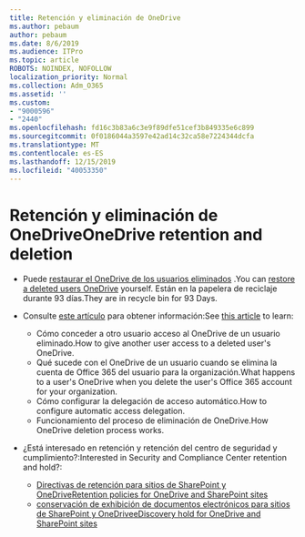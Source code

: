 ```yaml
---
title: Retención y eliminación de OneDrive
ms.author: pebaum
author: pebaum
ms.date: 8/6/2019
ms.audience: ITPro
ms.topic: article
ROBOTS: NOINDEX, NOFOLLOW
localization_priority: Normal
ms.collection: Adm_O365
ms.assetid: ''
ms.custom:
- "9000596"
- "2440"
ms.openlocfilehash: fd16c3b83a6c3e9f89dfe51cef3b849335e6c899
ms.sourcegitcommit: 0f0186044a3597e42ad14c32ca58e7224344dcfa
ms.translationtype: MT
ms.contentlocale: es-ES
ms.lasthandoff: 12/15/2019
ms.locfileid: "40053350"
---
```

# <a name="onedrive-retention-and-deletion"></a><span data-ttu-id="4dbf9-102">Retención y eliminación de OneDrive</span><span class="sxs-lookup"><span data-stu-id="4dbf9-102">OneDrive retention and deletion</span></span>

- <span data-ttu-id="4dbf9-103">Puede [restaurar el OneDrive de los usuarios eliminados](https://docs.microsoft.com/onedrive/restore-deleted-onedrive) .</span><span class="sxs-lookup"><span data-stu-id="4dbf9-103">You can [restore a deleted users OneDrive](https://docs.microsoft.com/onedrive/restore-deleted-onedrive) yourself.</span></span> <span data-ttu-id="4dbf9-104">Están en la papelera de reciclaje durante 93 días.</span><span class="sxs-lookup"><span data-stu-id="4dbf9-104">They are in recycle bin for 93 Days.</span></span> 

- <span data-ttu-id="4dbf9-105">Consulte [este artículo](https://docs.microsoft.com/onedrive/restore-deleted-onedrive) para obtener información:</span><span class="sxs-lookup"><span data-stu-id="4dbf9-105">See [this article](https://docs.microsoft.com/onedrive/restore-deleted-onedrive) to learn:</span></span>
    - <span data-ttu-id="4dbf9-106">Cómo conceder a otro usuario acceso al OneDrive de un usuario eliminado.</span><span class="sxs-lookup"><span data-stu-id="4dbf9-106">How to give another user access to a deleted user's OneDrive.</span></span>
    - <span data-ttu-id="4dbf9-107">Qué sucede con el OneDrive de un usuario cuando se elimina la cuenta de Office 365 del usuario para la organización.</span><span class="sxs-lookup"><span data-stu-id="4dbf9-107">What happens to a user's OneDrive when you delete the user's Office 365 account for your organization.</span></span>
    - <span data-ttu-id="4dbf9-108">Cómo configurar la delegación de acceso automático.</span><span class="sxs-lookup"><span data-stu-id="4dbf9-108">How to configure automatic access delegation.</span></span>
    - <span data-ttu-id="4dbf9-109">Funcionamiento del proceso de eliminación de OneDrive.</span><span class="sxs-lookup"><span data-stu-id="4dbf9-109">How OneDrive deletion process works.</span></span>

- <span data-ttu-id="4dbf9-110">¿Está interesado en retención y retención del centro de seguridad y cumplimiento?:</span><span class="sxs-lookup"><span data-stu-id="4dbf9-110">Interested in Security and Compliance Center retention and hold?:</span></span>
    - [<span data-ttu-id="4dbf9-111">Directivas de retención para sitios de SharePoint y OneDrive</span><span class="sxs-lookup"><span data-stu-id="4dbf9-111">Retention policies for OneDrive and SharePoint sites</span></span>](https://docs.microsoft.com/office365/securitycompliance/retention-policies?redirectSourcePath=%252farticle%252f5e377752-700d-4870-9b6d-12bfc12d2423#content-in-onedrive-accounts-and-sharepoint-sites)
    - [<span data-ttu-id="4dbf9-112">conservación de exhibición de documentos electrónicos para sitios de SharePoint y OneDrive</span><span class="sxs-lookup"><span data-stu-id="4dbf9-112">eDiscovery hold for OneDrive and SharePoint sites</span></span>](https://docs.microsoft.com/office365/securitycompliance/ediscovery-cases#step-4-place-content-locations-on-hold)



